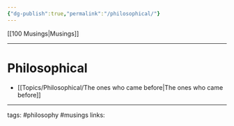 ```yaml
---
{"dg-publish":true,"permalink":"/philosophical/"}
---
```


[[100 Musings\|Musings]]

---

# Philosophical
 - [[Topics/Philosophical/The ones who came before\|The ones who came before]]


---
tags: #philosophy #musings
links: